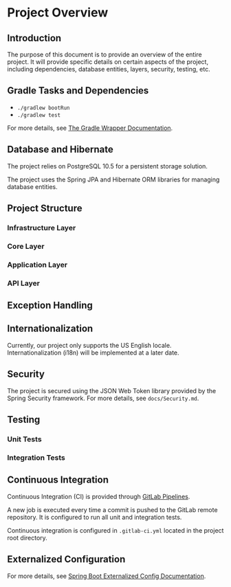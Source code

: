 # Project Overview
## Introduction
The purpose of this document is to provide an overview of the entire project. It will provide specific details on certain aspects of the project, including dependencies, database entities, layers, security, testing, etc.

## Gradle Tasks and Dependencies
- `./gradlew bootRun`
- `./gradlew test`

For more details, see [The Gradle Wrapper Documentation](https://docs.gradle.org/current/userguide/gradle_wrapper.html).

## Database and Hibernate
The project relies on PostgreSQL 10.5 for a persistent storage solution.

The project uses the Spring JPA and Hibernate ORM libraries for managing database entities.

## Project Structure
### Infrastructure Layer
### Core Layer
### Application Layer
### API Layer

## Exception Handling

## Internationalization
Currently, our project only supports the US English locale. Internationalization (i18n) will be implemented at a later date.

## Security
The project is secured using the JSON Web Token library provided by the Spring Security framework. For more details, see `docs/Security.md`.

## Testing
### Unit Tests
### Integration Tests

## Continuous Integration
Continuous Integration (CI) is provided through [GitLab Pipelines](https://docs.gitlab.com/ee/ci/pipelines.html).

A new job is executed every time a commit is pushed to the GitLab remote repository. It is configured to run all unit and integration tests.

Continuous integration is configured in `.gitlab-ci.yml` located in the project root directory.

## Externalized Configuration

For more details, see [Spring Boot Externalized Config Documentation](https://docs.spring.io/spring-boot/docs/current/reference/html/boot-features-external-config.html).